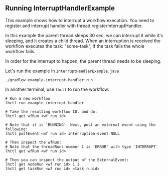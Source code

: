 ## Running InterruptHandlerExample

This example shows how to interrupt a workflow execution.
You need to register and interrupt handler with thread.registerInterruptHandler.

In this example the parent thread sleeps 30 sec, we can interrupt it while it's sleeping,
and it creates a child thread. When an interruption is received the workflow executes the task:
"some-task", if the task fails the whole workflow fails.

In order for the Interrupt to happen, the parent thread needs to be sleeping.

Let's run the example in `InterruptHandlerExample.java`

```
./gradlew example-interrupt-handler:run
```

In another terminal, use `lhctl` to run the workflow:

```
# Run a new workflow
lhctl run example-interrupt-handler

# Take the resulting workflow ID, and do:
lhctl get wfRun <wf run id>

# Note that it is 'RUNNING'. Next, post an external event using the following:
lhctl postEvent <wf run id> interruption-event NULL

# Then inspect the wfRun:
# Note that the threadRuns number 1 is 'ERROR' with type 'INTERRUPT'
lhctl get wfRun <wf run id>

# Then you can inspect the output of the ExternalEvent:
lhctl get nodeRun <wf run id> 1 1
lhctl get taskRun <wf run id> <task runid>
```

